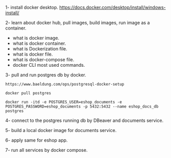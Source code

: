 1- install docker desktop.
https://docs.docker.com/desktop/install/windows-install/

2- learn about docker hub, pull images, build images, run image as a container.
- what is docker image.
- what is docker container.
- what is Dockerization file.
- what is docker file.
- what is docker-compose file.
- docker CLI most used commands.


3- pull and run postgres db by docker.
```shell
https://www.baeldung.com/ops/postgresql-docker-setup

docker pull postgres

docker run -itd -e POSTGRES_USER=eshop_documents -e POSTGRES_PASSWORD=eshop_documents -p 5432:5432 --name eshop_docs_db postgres
```

4- connect to the postgres running db by DBeaver and documents service.

5- build a local docker image for documents service.

6- apply same for eshop app.

7- run all services by docker compose.